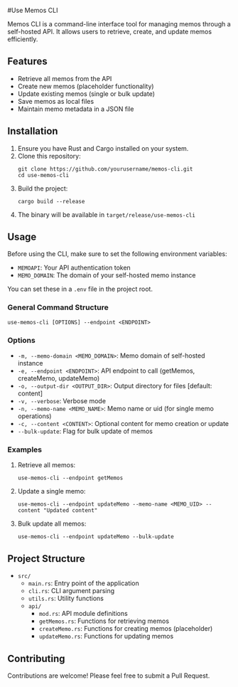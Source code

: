 #Use Memos CLI

Memos CLI is a command-line interface tool for managing memos through a self-hosted API. It allows users to retrieve, create, and update memos efficiently.

## Features

- Retrieve all memos from the API
- Create new memos (placeholder functionality)
- Update existing memos (single or bulk update)
- Save memos as local files
- Maintain memo metadata in a JSON file

## Installation

1. Ensure you have Rust and Cargo installed on your system.
2. Clone this repository:
   ```
   git clone https://github.com/yourusername/memos-cli.git
   cd use-memos-cli
   ```
3. Build the project:
   ```
   cargo build --release
   ```
4. The binary will be available in `target/release/use-memos-cli`

## Usage

Before using the CLI, make sure to set the following environment variables:
- `MEMOAPI`: Your API authentication token
- `MEMO_DOMAIN`: The domain of your self-hosted memo instance

You can set these in a `.env` file in the project root.

### General Command Structure

```
use-memos-cli [OPTIONS] --endpoint <ENDPOINT>
```

### Options

- `-m, --memo-domain <MEMO_DOMAIN>`: Memo domain of self-hosted instance
- `-e, --endpoint <ENDPOINT>`: API endpoint to call (getMemos, createMemo, updateMemo)
- `-o, --output-dir <OUTPUT_DIR>`: Output directory for files [default: content]
- `-v, --verbose`: Verbose mode
- `-n, --memo-name <MEMO_NAME>`: Memo name or uid (for single memo operations)
- `-c, --content <CONTENT>`: Optional content for memo creation or update
- `--bulk-update`: Flag for bulk update of memos

### Examples

1. Retrieve all memos:
   ```
   use-memos-cli --endpoint getMemos
   ```

2. Update a single memo:
   ```
   use-memos-cli --endpoint updateMemo --memo-name <MEMO_UID> --content "Updated content"
   ```

3. Bulk update all memos:
   ```
   use-memos-cli --endpoint updateMemo --bulk-update
   ```

## Project Structure

- `src/`
  - `main.rs`: Entry point of the application
  - `cli.rs`: CLI argument parsing
  - `utils.rs`: Utility functions
  - `api/`
    - `mod.rs`: API module definitions
    - `getMemos.rs`: Functions for retrieving memos
    - `createMemo.rs`: Functions for creating memos (placeholder)
    - `updateMemo.rs`: Functions for updating memos

## Contributing

Contributions are welcome! Please feel free to submit a Pull Request.
